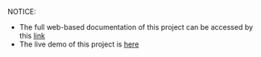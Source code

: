 NOTICE:

- The full web-based documentation of this project can be accessed by this [link](https://bio-bank-docs.vercel.app/)
- The live demo of this project is [here](https://bio-bank-andrew.vercel.app/)

